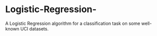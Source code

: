# Logistic-Regression-
A Logistic Regression algorithm for a classification task on some well-known UCI datasets.
